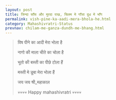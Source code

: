 ```yaml
---
layout: post
title: जिन्दा साँस और मुरदा राख, चिलम मे गाँजा दूध मे भाँग
permalink: vish-pine-ka-aadi-mera-bhola-he.html
category: Mahashivratri-Status
prevnav: chilam-me-ganza-dundh-me-bhang.html
---
```

> विष पीने का आदी मेरा भोला है 
> 
> नागो की माला चीते का चोला है 
> 
> भूतो की बस्ती का पीछे टोला हैं 
> 
> मस्ती मे डूबा मेरा भोला हैं 
> 
> जय जय श्री_महाकाल
> 
> 💀💀💀💀 Happy mahashivratri 💀💀💀💀
